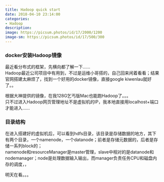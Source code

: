 ```yaml
---
title: Hadoop quick start
date: 2018-04-10 23:14:00
categories:
- Hadoop
description:
image: https://picsum.photos/id/17/2000/1200
image-sm: https://picsum.photos/id/17/500/300
---  
```


### docker安装Hadoop镜像
最近看分布式的框架，先横向都了解一下……  
Hadoop最近公司项目中有用到，不过是运维小哥搭的，自己回来闲着看看；结果官网搭建太麻烦了，找到一个好用的docker镜像，直接google kiwenlau就好了。。  

根据大神提供的镜像，在我128G乞丐版Mac也能跑Hadoop了。。。  
只不过进入Hadoop网页管理地址不是虚拟机的IP，我本地直接用localhost+端口才能进入……  

### 目录结构
在进入搭建好的虚拟机后，可以看到hdfs目录，该目录是存储数据的地方，其下有两个目录，一个namenode，一个datanode；前者是存储元数据的，后者是存储一系列block的；  
namenode和resourceManager是master管理，slave中相对的是datanode和nodemanager；node是处理数据输入输出，而manager负责任务CPU和磁盘内存的调度，，  

明天在看。。。